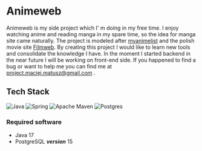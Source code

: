 # Animeweb
Animeweb is my side project which I' m doing in my free time. I enjoy watching anime and reading manga in my spare time,
so the idea for manga site came naturally. The project is modeled after [myanimelist](https://myanimelist.net/) and the polish movie site [Filmweb](https://www.filmweb.pl/). 
By creating this project I would like to learn new tools and consolidate the knowledge I have. In the moment I started backend in the near future I will be working on 
front-end side. If you happened to find a bug or want to help me you can find me at project.maciej.matusz@gmail.com .

## Tech Stack
![Java](https://img.shields.io/badge/java-%23ED8B00.svg?style=plastic&logo=Java&logoColor=white)
![Spring](https://img.shields.io/badge/spring-%236DB33F.svg?style=plastic&logo=spring&logoColor=white)
![Apache Maven](https://img.shields.io/badge/Apache%20Maven-C71A36?style=plastic&logo=Apache%20Maven&logoColor=white)
![Postgres](https://img.shields.io/badge/postgres-%23316192.svg?style=plastic&logo=postgresql&logoColor=white)

### Required software
- Java 17
- PostgreSQL ***version*** 15
